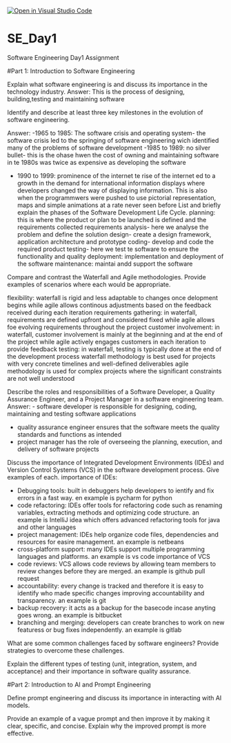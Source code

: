 [![Open in Visual Studio Code](https://classroom.github.com/assets/open-in-vscode-2e0aaae1b6195c2367325f4f02e2d04e9abb55f0b24a779b69b11b9e10269abc.svg)](https://classroom.github.com/online_ide?assignment_repo_id=18389145&assignment_repo_type=AssignmentRepo)
# SE_Day1
Software Engineering Day1 Assignment

#Part 1: Introduction to Software Engineering

Explain what software engineering is and discuss its importance in the technology industry.
Answer: This is the process of designing, building,testing and maintaining software 


Identify and describe at least three key milestones in the evolution of software engineering.

Answer: 
-1965 to 1985: The software crisis and operating system- the software crisis led to the springing of software engineering wich identified many of the problems of software development
-1985 to 1989: no silver bullet- this is the ohase hwen the cost of owning and maintaining software in te 1980s was twice as expensive as developing the software
- 1990 to 1999: prominence of the internet te rise of the internet ed to a growth in the demand for international information displays where developers changed the way of displaying information. This is also when the programmwers were pushed to use pictorial representation, maps and simple animations at a rate never seen before
List and briefly explain the phases of the Software Development Life Cycle.
planning: this is where the product or plan to be launched is defined and the requirements collected
requirements analysis- here we analyse the problem and define the solution
design- create a design framework, application architecture and prototype
coding- develop and code the required product
testing- here we test te software to ensure the functionality and quality
deployment: implementation and deployment of the software
maintenance: maintai andd support the software 

Compare and contrast the Waterfall and Agile methodologies. Provide examples of scenarios where each would be appropriate.

flexibility: waterfall is rigid and less adaptable to changes once delopment begins while agile allows continous adjustments based on the feedback received during each iteration
requirements gathering: in waterfall, requirements are defined upfront and considered fixed while agile allows foe evolving requirements throughout the project
customer involvement: in waterfall, customer involvement is mainly at the beginning and at the end of the project while agile actively engages customers in each iteration to provide feedback
testing: in waterfall, testing is typically done at the end of the development process
waterfall methodology is best used for projects with very concrete timelines and well-defined deliverables
agile methodology is used for complex projects where the significant constraints are not well understood 

Describe the roles and responsibilities of a Software Developer, a Quality Assurance Engineer, and a Project Manager in a software engineering team.
Answer: - software developer is responsible for designing, coding, maintaining and testing software applications 
- quality assurance engineer ensures that the software meets the quality standards and functions as intended
- project manager has the role of overseeing the planning, execution, and delivery of software projects 


Discuss the importance of Integrated Development Environments (IDEs) and Version Control Systems (VCS) in the software development process. Give examples of each.
importance of IDEs:
- Debugging tools: built in debuggers help developers to ientify and fix errors in a fast way. en example is pycharm for python
- code refactoring: IDEs offer tools for refactoring code such as renaming variables, extracting methods and optimizing code structure. an example is IntelliJ idea which offers advanced refactoring tools for java and other languages
- project management: IDEs help organize code files, dependencies and resources for easire management. an example is netbeans
- cross-platform support: many IDEs support multiple programming languages and platforms. an example is vs code
importance of VCS
- code reviews: VCS allows code reviews by allowing team members to review changes before they are merged. an example is github pull request
- accountability: every change is tracked and therefore it is easy to identify who made specific changes improving accountability and transparency. an example is git
- backup recovery: it acts as a backup for the basecode incase anyting goes wrong. an example is bitbucket
- branching and merging: developers can create branches to work on new featuress or bug fixes independently. an example is gitlab

What are some common challenges faced by software engineers? Provide strategies to overcome these challenges.


Explain the different types of testing (unit, integration, system, and acceptance) and their importance in software quality assurance.


#Part 2: Introduction to AI and Prompt Engineering


Define prompt engineering and discuss its importance in interacting with AI models.


Provide an example of a vague prompt and then improve it by making it clear, specific, and concise. Explain why the improved prompt is more effective.

